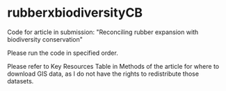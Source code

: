 # rubberxbiodiversityCB
Code for article in submission: "Reconciling rubber expansion with biodiversity conservation"

Please run the code in specified order.

Please refer to Key Resources Table in Methods of the article for where to download GIS data, as I do not have the rights to redistribute those datasets.
